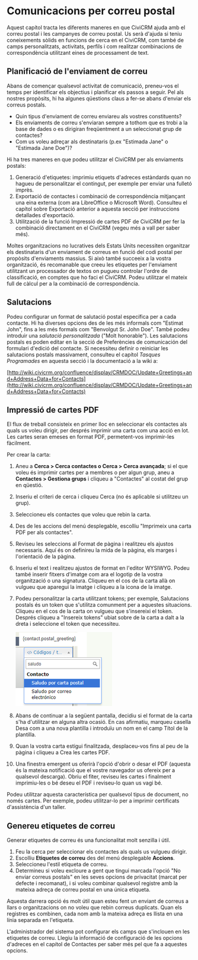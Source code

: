 Comunicacions per correu postal
===============================

Aquest capítol tracta les diferents maneres en que CiviCRM ajuda amb el correu postal i les campanyes de correu postal. Us serà d'ajuda si teniu coneixements sòlids en funcions de cerca en el CiviCRM, com també de camps personalitzats, activitats, perfils i com realitzar combinacions de correspondència utilitzant eines de processament de text.

Planificació de l'enviament de correu
-------------------------------------

Abans de començar qualsevol activitat de comunicació, preneu-vos el temps per identificar els objectius i planificar els passos a seguir. Pel als nostres propòsits, hi ha algunes qüestions claus a fer-se abans d'enviar els correus postals.

-   Quin tipus d'enviament de correu enviareu als vostres constituents?
-   Els enviaments de correu s'enviaran sempre a tothom que es trobi a la base de dades o es dirigiran freqüentment a un seleccionat grup de contactes?
-   Com us voleu adreçar als destinataris (p.ex "Estimada Jane" o "Estimada Jane
    Doe")?

Hi ha tres maneres en que podeu utilitzar el CiviCRM per als enviaments postals:

1.  Generació d'etiquetes: imprimiu etiquets d'adreces estàndards quan no hagueu de personalitzar el contingut, per exemple per enviar una fulletó imprès.
2.  Exportació de contactes i combinació de correspondència mitjançant una eina externa (com ara LibreOffice o Microsoft Word). Consulteu el capítol sobre Exportació anterior a aquesta secció per instruccions detallades d'exportació.
3.  Utilització de la funció Impressió de cartes PDF de CiviCRM per fer la combinació directament en el CiviCRM (vegeu més a vall per saber més).

Moltes organitzacions no lucratives dels Estats Units necessiten organitzar els destinataris d'un enviament de correus en funció del codi postal per propòsits d'enviaments massius. Si això també succeeix a la vostra organització, és recomanable que creeu les etiquetes per l'enviament utilitzant un processador de textos on pugueu controlar l'ordre de classificació, en comptes que ho faci el CiviCRM. Podeu utilitzar el mateix full de càlcul per a la combinació de correspondència.

Salutacions
-----------

Podeu configurar un format de salutació postal específica per a cada contacte. Hi ha diverses opcions des de les més informals com "Estimat John", fins a les més formals com "Benvolgut Sr. John Doe". També podeu introduir una *salutació personalitzada* ("Molt honorable"). Les salutacions postals es poden editar en la secció de Preferències de comunicación del formulari d'edició del contacte. Si necessiteu definir o reiniciar les salutacions postals massivament, consulteu el capítol *Tasques Programades* en aquesta secció i la documentació a la wiki a:

[http://wiki.civicrm.org/confluence/display/CRMDOC/Update+Greetings+and+Address+Data+for+Contacts](http://wiki.civicrm.org/confluence/display/CRMDOC/Update+Greetings+and+Address+Data+for+Contacts)


Impressió de cartes PDF
-----------------------

El flux de treball consisteix en primer lloc en seleccionar els contactes als quals us voleu dirigir, per després imprimir una carta com una acció en lot. Les cartes seran emeses en format PDF, permetent-vos imprimir-les fàcilment.

Per crear la carta:

1.  Aneu a **Cerca > Cerca contactes o Cerca > Cerca avançada**; si el que voleu és imprimir cartes per a membres o per algun grup, aneu a **Contactes > Gestiona grups** i cliqueu a "Contactes" al costat del grup en qüestió.
2.  Inseriu el criteri de cerca i cliqueu Cerca (no és aplicable si utilitzeu un grup).
3.  Seleccioneu els contactes que voleu que rebin la carta.
4.  Des de les accions del menú desplegable, escolliu "Imprimeix una carta PDF per als contactes".
5.  Reviseu les seleccions al Format de pàgina i realitzeu els ajustos necessaris. Aquí és on definireu la mida de la pàgina, els marges i l'orientació de la pàgina.
6.  Inseriu el text i realitzeu ajustos de format en l'editor WYSIWYG. Podeu també inserir fitxers d'imatge com ara el logotip de la vostra organització o una signatura. Cliqueu en el cos de la carta allà on vulgueu que aparegui la imatge i cliqueu a la icona de la imatge. 
7.  Podeu personalitzar la carta utilitzant tokens; per exemple, Salutacions postals és un token que s'utilitza comunment per a aquestes situacions. Cliqueu en el cos de la carta on vulgueu que s'insereixi el token. Després cliqueu a "Insereix tokens" ubiat sobre de la carta a dalt a la dreta i seleccione el token que necessiteu.

    ![PostalGreetingToken](../img/CiviCRM_update-CiviCore-PostalGreetingToken-en.png "PostalGreetingToken")

8.  Abans de continuar a la següent pantalla, decidiu si el format de la carta s'ha d'utilitzar en alguna altra ocasió. En cas afirmatiu, marqueu casella Desa com a una nova plantilla i introduïu un nom en el camp Títol de la plantilla.
9.  Quan la vostra carta estigui finalitzada, desplaceu-vos fins al peu de la pàgina i cliqueu a Crea les cartes PDF.
10. Una finestra emergent us oferirà l'opció d'obrir o desar el PDF (aquesta és la mateixa notificació que el vostre navegador us ofereix per a qualsevol descarga). Obriu el fiter, reviseu les cartes i finalment imprimiu-les o bé deseu el PDF i reviseu-lo quan us vagi bé.

Podeu utilitzar aquesta característica per qualsevol tipus de document, no només cartes. Per exemple, podeu utilitzar-lo per a imprimir certificats d'assistència d'un taller.

Genereu etiquetes de correu
---------------------------

Generar etiquetes de correu és una funcionalitat molt senzilla i útil.

1.  Feu la cerca per seleccionar els contactes als quals us vulgueu dirigir.
2.  Escolliu **Etiquetes de correu** des del menú desplegable **Accions**.
3.  Seleccioneu l'estil etiqueta de correu.
4.  Determineu si voleu excloure a gent que tingui marcada l'opció "No enviar correus postals" en les seves opcions de privacitat (marcat per defecte i recomanat), i si voleu combinar qualsevol registre amb la mateixa adreça de correu postal en una única etiqueta.

Aquesta darrera opció és molt útil quan esteu fent un enviant de correus a llars o organitzacions on no voleu que rebin correus duplicats. Quan els registres es combinen, cada nom amb la mateixa adreça es llista en una línia separada en l'etiqueta.

L'administrador del sistema pot configurar els camps que s'inclouen en les etiquetes de correu. Llegiu la informació de configuració de les opcions d'adreces en el capítol de Contactes per saber més pel que fa a aquestes opcions.
